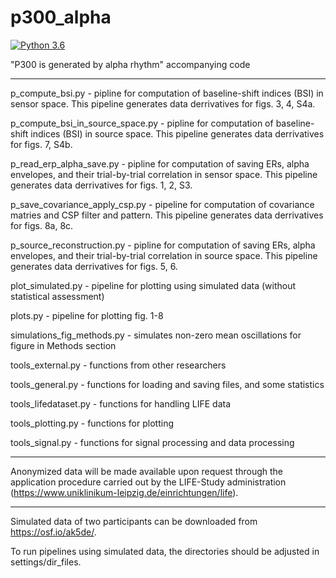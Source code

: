 # p300_alpha
[![Python 3.6](https://img.shields.io/badge/python-3.6-blue.svg)](https://www.python.org/downloads/release/python-360/)

"P300 is generated by alpha rhythm" accompanying code

----------------------------

p_compute_bsi.py - pipline for computation of baseline-shift indices (BSI) in sensor space. This pipeline generates data derrivatives for figs. 3, 4, S4a.

p_compute_bsi_in_source_space.py - pipline for computation of baseline-shift indices (BSI) in source space. This pipeline generates data derrivatives for figs. 7, S4b.

p_read_erp_alpha_save.py - pipline for computation of saving ERs, alpha envelopes, and their trial-by-trial correlation in sensor space. This pipeline generates data derrivatives for figs. 1, 2, S3.

p_save_covariance_apply_csp.py - pipeline for computation of covariance matries and CSP filter and pattern. This pipeline generates data derrivatives for figs. 8a, 8c.

p_source_reconstruction.py - pipline for computation of saving ERs, alpha envelopes, and their trial-by-trial correlation in source space. This pipeline generates data derrivatives for figs. 5, 6.

plot_simulated.py - pipeline for plotting using simulated data (without statistical assessment)

plots.py - pipeline for plotting fig. 1-8

simulations_fig_methods.py - simulates non-zero mean oscillations for figure in Methods section

tools_external.py - functions from other researchers

tools_general.py - functions for loading and saving files, and some statistics

tools_lifedataset.py - functions for handling LIFE data

tools_plotting.py - functions for plotting

tools_signal.py - functions for signal processing and data processing

----------------------------

Anonymized data will be made available upon request through the application procedure carried out by the LIFE-Study administration 
(https://www.uniklinikum-leipzig.de/einrichtungen/life).

----------------------------

Simulated data of two participants can be downloaded from https://osf.io/ak5de/.

To run pipelines using simulated data, the directories should be adjusted in settings/dir_files.
